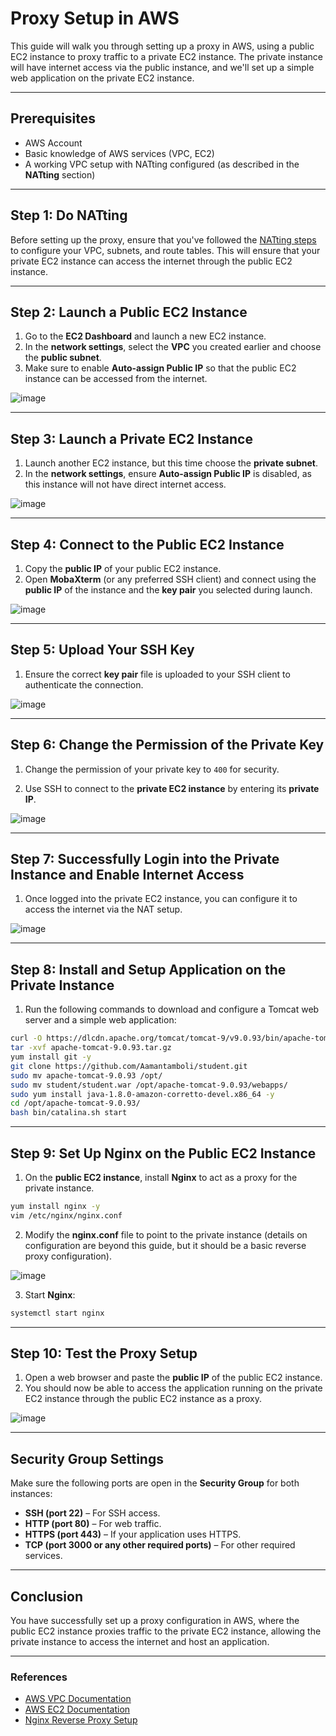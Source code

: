 # Proxy Setup in AWS

This guide will walk you through setting up a proxy in AWS, using a public EC2 instance to proxy traffic to a private EC2 instance. The private instance will have internet access via the public instance, and we'll set up a simple web application on the private EC2 instance.

---

## Prerequisites

- AWS Account
- Basic knowledge of AWS services (VPC, EC2)
- A working VPC setup with NATting configured (as described in the **NATting** section)

---

## Step 1: Do NATting

Before setting up the proxy, ensure that you've followed the [NATting steps](#natting) to configure your VPC, subnets, and route tables. This will ensure that your private EC2 instance can access the internet through the public EC2 instance.

---

## Step 2: Launch a Public EC2 Instance

1. Go to the **EC2 Dashboard** and launch a new EC2 instance.
2. In the **network settings**, select the **VPC** you created earlier and choose the **public subnet**.
3. Make sure to enable **Auto-assign Public IP** so that the public EC2 instance can be accessed from the internet.

![image](https://github.com/user-attachments/assets/23ac37fa-0e40-407f-ac75-c01c96b16936)

---

## Step 3: Launch a Private EC2 Instance

1. Launch another EC2 instance, but this time choose the **private subnet**.
2. In the **network settings**, ensure **Auto-assign Public IP** is disabled, as this instance will not have direct internet access.

![image](https://github.com/user-attachments/assets/ccd34e90-b2c3-4ebd-b73f-33fc9872bc28)

---

## Step 4: Connect to the Public EC2 Instance

1. Copy the **public IP** of your public EC2 instance.
2. Open **MobaXterm** (or any preferred SSH client) and connect using the **public IP** of the instance and the **key pair** you selected during launch.

![image](https://github.com/user-attachments/assets/d53236b9-26e8-4ad9-b7ed-0e14b2ba89e6)

---

## Step 5: Upload Your SSH Key

1. Ensure the correct **key pair** file is uploaded to your SSH client to authenticate the connection.

![image](https://github.com/user-attachments/assets/0aa3ab03-0cb1-4026-98eb-4db0cef20de6)

---

## Step 6: Change the Permission of the Private Key

1. Change the permission of your private key to `400` for security.

2. Use SSH to connect to the **private EC2 instance** by entering its **private IP**.

![image](https://github.com/user-attachments/assets/9af159ef-715b-428d-979d-4102c7c818f4)

---

## Step 7: Successfully Login into the Private Instance and Enable Internet Access

1. Once logged into the private EC2 instance, you can configure it to access the internet via the NAT setup.

![image](https://github.com/user-attachments/assets/8c7265e5-9bbf-448e-bc92-67324a650bd1)

---

## Step 8: Install and Setup Application on the Private Instance

1. Run the following commands to download and configure a Tomcat web server and a simple web application:

```bash
curl -O https://dlcdn.apache.org/tomcat/tomcat-9/v9.0.93/bin/apache-tomcat-9.0.93.tar.gz
tar -xvf apache-tomcat-9.0.93.tar.gz
yum install git -y
git clone https://github.com/Aamantamboli/student.git
sudo mv apache-tomcat-9.0.93 /opt/
sudo mv student/student.war /opt/apache-tomcat-9.0.93/webapps/
sudo yum install java-1.8.0-amazon-corretto-devel.x86_64 -y
cd /opt/apache-tomcat-9.0.93/
bash bin/catalina.sh start
```

---

## Step 9: Set Up Nginx on the Public EC2 Instance

1. On the **public EC2 instance**, install **Nginx** to act as a proxy for the private instance.

```bash
yum install nginx -y
vim /etc/nginx/nginx.conf
```

2. Modify the **nginx.conf** file to point to the private instance (details on configuration are beyond this guide, but it should be a basic reverse proxy configuration).

![image](https://github.com/user-attachments/assets/7623ff86-a9ab-4712-93b2-79a622929401)

3. Start **Nginx**:

```bash
systemctl start nginx
```

---

## Step 10: Test the Proxy Setup

1. Open a web browser and paste the **public IP** of the public EC2 instance.
2. You should now be able to access the application running on the private EC2 instance through the public EC2 instance as a proxy.

![image](https://github.com/user-attachments/assets/a0b433ab-aeec-4689-8c4a-5e68c98232a6)

---

## Security Group Settings

Make sure the following ports are open in the **Security Group** for both instances:

- **SSH (port 22)** – For SSH access.
- **HTTP (port 80)** – For web traffic.
- **HTTPS (port 443)** – If your application uses HTTPS.
- **TCP (port 3000 or any other required ports)** – For other required services.

---

## Conclusion

You have successfully set up a proxy configuration in AWS, where the public EC2 instance proxies traffic to the private EC2 instance, allowing the private instance to access the internet and host an application.

---

### References
- [AWS VPC Documentation](https://docs.aws.amazon.com/vpc/latest/userguide/)
- [AWS EC2 Documentation](https://docs.aws.amazon.com/ec2/)
- [Nginx Reverse Proxy Setup](https://www.nginx.com/resources/wiki/start/)
```
